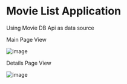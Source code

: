 # Movie List Application 

Using Movie DB Api as data source

Main Page View


![image](https://user-images.githubusercontent.com/86413988/125785224-6f9408bf-b0fe-4b27-8c93-6c01d2c44dac.png)

Details Page View


![image](https://user-images.githubusercontent.com/86413988/125785271-fddd2546-3bc6-4eff-abc5-ef0b8c1fc102.png)

